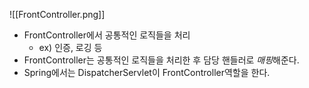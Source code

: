 ![[FrontController.png]]
- FrontController에서 공통적인 로직들을 처리
	- ex) 인증, 로깅 등
- FrontController는 공통적인 로직들을 처리한 후 담당 핸들러로 *매핑*해준다.
- Spring에서는 DispatcherServlet이 FrontController역할을 한다.